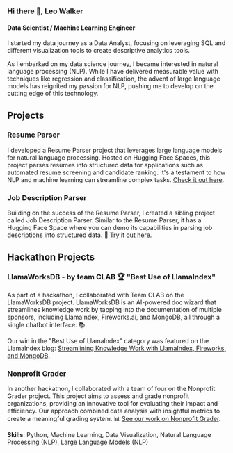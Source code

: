 ### Hi there 👋, Leo Walker
#### Data Scientist / Machine Learning Engineer
I started my data journey as a Data Analyst, focusing on leveraging SQL and different visualization tools to create descriptive analytics tools.

As I embarked on my data science journey, I became interested in natural language processing (NLP). While I have delivered measurable value with techniques like regression and classification, the advent of large language models has reignited my passion for NLP, pushing me to develop on the cutting edge of this technology.

## Projects

### Resume Parser
I developed a Resume Parser project that leverages large language models for natural language processing. Hosted on Hugging Face Spaces, this project parses resumes into structured data for applications such as automated resume screening and candidate ranking. It's a testament to how NLP and machine learning can streamline complex tasks. 
[Check it out here](https://huggingface.co/spaces/LeoWalker/ResumeParser).

### Job Description Parser
Building on the success of the Resume Parser, I created a sibling project called Job Description Parser. Similar to the Resume Parser, it has a Hugging Face Space where you can demo its capabilities in parsing job descriptions into structured data. 💼
[Try it out here](https://huggingface.co/spaces/LeoWalker/jobDescriptionParser).

## Hackathon Projects

### LlamaWorksDB - by team CLAB 🏆 "Best Use of LlamaIndex"
As part of a hackathon, I collaborated with Team CLAB on the LlamaWorksDB project. LlamaWorksDB is an AI-powered doc wizard that streamlines knowledge work by tapping into the documentation of multiple sponsors, including LlamaIndex, Fireworks.ai, and MongoDB, all through a single chatbot interface. 📚

Our win in the "Best Use of LlamaIndex" category was featured on the LlamaIndex blog:
[Streamlining Knowledge Work with LlamaIndex, Fireworks, and MongoDB](https://www.llamaindex.ai/blog/streamlining-knowledge-work-with-llamaindex-fireworks-and-mongodb).

### Nonprofit Grader
In another hackathon, I collaborated with a team of four on the Nonprofit Grader project. This project aims to assess and grade nonprofit organizations, providing an innovative tool for evaluating their impact and efficiency. Our approach combined data analysis with insightful metrics to create a meaningful grading system. 📊
[See our work on Nonprofit Grader](https://github.com/joshuasundance-swca/nonprofit-grader).

**Skills**: Python, Machine Learning, Data Visualization, Natural Language Processing (NLP), Large Language Models (NLP)
